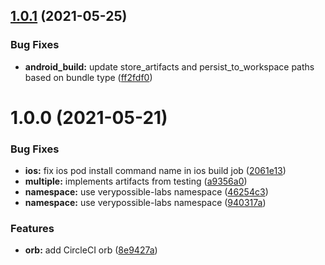 ## [1.0.1](https://github.com/verypossible-labs/rn-circleci-orb/compare/v1.0.0...v1.0.1) (2021-05-25)


### Bug Fixes

* **android_build:** update store_artifacts and persist_to_workspace paths based on bundle type ([ff2fdf0](https://github.com/verypossible-labs/rn-circleci-orb/commit/ff2fdf0594239aa664a2a822a233944177cc0349))

# 1.0.0 (2021-05-21)


### Bug Fixes

* **ios:** fix ios pod install command name in ios build job ([2061e13](https://github.com/verypossible-labs/rn-circleci-orb/commit/2061e13d0222e022ffd6227e2535ed3484157b02))
* **multiple:** implements artifacts from testing ([a9356a0](https://github.com/verypossible-labs/rn-circleci-orb/commit/a9356a0305f3b5b7e5991557857b22a8a565a0aa))
* **namespace:** use verypossible-labs namespace ([46254c3](https://github.com/verypossible-labs/rn-circleci-orb/commit/46254c30949eae8019b280a39cf31b789ed1d990))
* **namespace:** use verypossible-labs namespace ([940317a](https://github.com/verypossible-labs/rn-circleci-orb/commit/940317a562b36d74c09834be02ed2fcb0d72e358))


### Features

* **orb:** add CircleCI orb ([8e9427a](https://github.com/verypossible-labs/rn-circleci-orb/commit/8e9427ad8512faabcf3953b1be3765242ad64c66))
